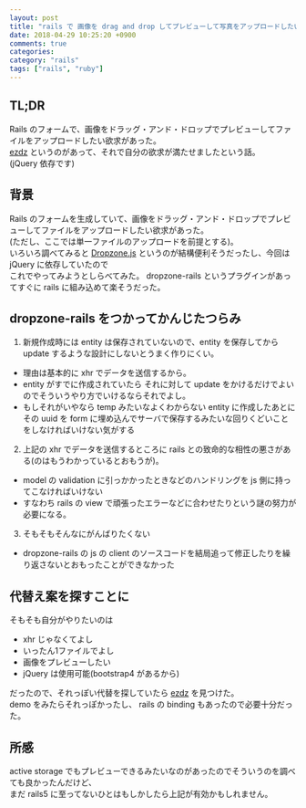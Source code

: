 ```yaml
---
layout: post
title: "rails で 画像を drag and drop してプレビューして写真をアップロードしたいだけなら ezdz がよかった"
date: 2018-04-29 10:25:20 +0900
comments: true
categories: 
category: "rails"
tags: ["rails", "ruby"]
---
```


## TL;DR
Rails のフォームで、画像をドラッグ・アンド・ドロップでプレビューしてファイルをアップロードしたい欲求があった。  
[ezdz](https://github.com/jaysalvat/ezdz) というのがあって、それで自分の欲求が満たせましたという話。  
(jQuery 依存です)

## 背景
Rails のフォームを生成していて、画像をドラッグ・アンド・ドロップでプレビューしてファイルをアップロードしたい欲求があった。  
(ただし、ここでは単一ファイルのアップロードを前提とする)。  
いろいろ調べてみると [Dropzone.js](http://www.dropzonejs.com/) というのが結構便利そうだったし、今回は jQuery に依存していたので  
これでやってみようとしらべてみた。 dropzone-rails というプラグインがあってすぐに rails に組み込めて楽そうだった。  

## dropzone-rails をつかってかんじたつらみ
1. 新規作成時には entity は保存されていないので、entity を保存してから update するような設計にしないとうまく作りにくい。
 - 理由は基本的に xhr でデータを送信するから。
 - entity がすでに作成されていたら それに対して update をかけるだけでよいのでそういうやり方でいけるならそれでよし。
 - もしそれがいやなら temp みたいなよくわからない entity に作成したあとに その uuid を form に埋め込んでサーバで保存するみたいな回りくどいことをしなければいけない気がする
2. 上記の xhr でデータを送信するところに rails との致命的な相性の悪さがある(のはもうわかっているとおもうが)。
 - model の validation に引っかかったときなどのハンドリングを js 側に持ってこなければいけない
 - すなわち rails の view で頑張ったエラーなどに合わせたりという謎の努力が必要になる。
3. そもそもそんなにがんばりたくない
 - dropzone-rails の js の client のソースコードを結局追って修正したりを繰り返さないとおもったことができなかった

## 代替え案を探すことに
そもそも自分がやりたいのは

- xhr じゃなくてよし
- いったん1ファイルでよし
- 画像をプレビューしたい
- jQuery は使用可能(bootstrap4 があるから)

だったので、それっぽい代替を探していたら [ezdz](https://github.com/jaysalvat/ezdz)  を見つけた。  
demo をみたらそれっぽかったし、 rails の binding もあったので必要十分だった。  

## 所感
active storage でもプレビューできるみたいなのがあったのでそういうのを調べても良かったんだけど、  
まだ rails5 に至ってないひとはもしかしたら上記が有効かもしれません。  

